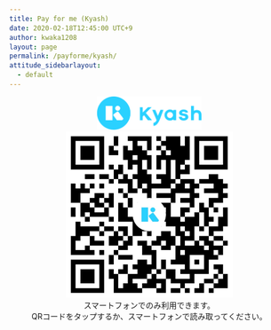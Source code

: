 ```yaml
---
title: Pay for me (Kyash)
date: 2020-02-18T12:45:00 UTC+9
author: kwaka1208
layout: page
permalink: /payforme/kyash/
attitude_sidebarlayout:
  - default
---
```


<div style="text-align: center; font-size: 14px;">
	<img src="/assets/images/payforme/logo_kyash.png" style="width:auto; height:60px;">
	<br>
	<a href="kyash://qr/u/3699565239186766293">
		<img src="/assets/images/payforme/qr_kyash.png" style="width:300px; height:auto;">
	</a>
	<br>
	スマートフォンでのみ利用できます。<br>
	QRコードをタップするか、スマートフォンで読み取ってください。
</div>